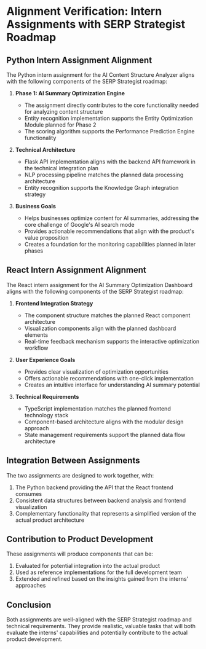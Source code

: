 # Alignment Verification: Intern Assignments with SERP Strategist Roadmap

## Python Intern Assignment Alignment

The Python intern assignment for the AI Content Structure Analyzer aligns with the following components of the SERP Strategist roadmap:

1. **Phase 1: AI Summary Optimization Engine**
   - The assignment directly contributes to the core functionality needed for analyzing content structure
   - Entity recognition implementation supports the Entity Optimization Module planned for Phase 2
   - The scoring algorithm supports the Performance Prediction Engine functionality

2. **Technical Architecture**
   - Flask API implementation aligns with the backend API framework in the technical integration plan
   - NLP processing pipeline matches the planned data processing architecture
   - Entity recognition supports the Knowledge Graph integration strategy

3. **Business Goals**
   - Helps businesses optimize content for AI summaries, addressing the core challenge of Google's AI search mode
   - Provides actionable recommendations that align with the product's value proposition
   - Creates a foundation for the monitoring capabilities planned in later phases

## React Intern Assignment Alignment

The React intern assignment for the AI Summary Optimization Dashboard aligns with the following components of the SERP Strategist roadmap:

1. **Frontend Integration Strategy**
   - The component structure matches the planned React component architecture
   - Visualization components align with the planned dashboard elements
   - Real-time feedback mechanism supports the interactive optimization workflow

2. **User Experience Goals**
   - Provides clear visualization of optimization opportunities
   - Offers actionable recommendations with one-click implementation
   - Creates an intuitive interface for understanding AI summary potential

3. **Technical Requirements**
   - TypeScript implementation matches the planned frontend technology stack
   - Component-based architecture aligns with the modular design approach
   - State management requirements support the planned data flow architecture

## Integration Between Assignments

The two assignments are designed to work together, with:

1. The Python backend providing the API that the React frontend consumes
2. Consistent data structures between backend analysis and frontend visualization
3. Complementary functionality that represents a simplified version of the actual product architecture

## Contribution to Product Development

These assignments will produce components that can be:

1. Evaluated for potential integration into the actual product
2. Used as reference implementations for the full development team
3. Extended and refined based on the insights gained from the interns' approaches

## Conclusion

Both assignments are well-aligned with the SERP Strategist roadmap and technical requirements. They provide realistic, valuable tasks that will both evaluate the interns' capabilities and potentially contribute to the actual product development.
